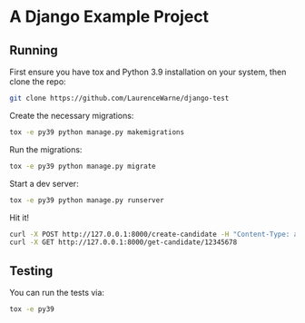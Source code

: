 # A Django Example Project

## Running

First ensure you have tox and Python 3.9 installation on your system, then clone the repo:

```bash
git clone https://github.com/LaurenceWarne/django-test
```

Create the necessary migrations:

```bash
tox -e py39 python manage.py makemigrations
```

Run the migrations:

```bash
tox -e py39 python manage.py migrate
```

Start a dev server:

```bash
tox -e py39 python manage.py runserver
```

Hit it!

```bash
curl -X POST http://127.0.0.1:8000/create-candidate -H "Content-Type: application/json" --data '{"ref":"12345678","name":"dave"}'
curl -X GET http://127.0.0.1:8000/get-candidate/12345678
```

## Testing

You can run the tests via:

```bash
tox -e py39
```
